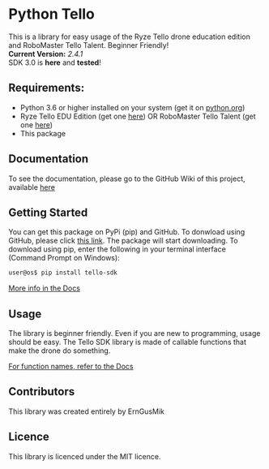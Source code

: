 # Python Tello

This is a library for easy usage of the Ryze Tello drone education edition and RoboMaster Tello Talent. Beginner Friendly! <br />
**Current Version:**
_2.4.1_ <br />
SDK 3.0 is **here** and **tested**!

## Requirements:

- Python 3.6 or higher installed on your system (get it on [python.org](https://www.python.org/))
- Ryze Tello EDU Edition (get one [here](https://www.ryzerobotics.com/tello-edu)) OR RoboMaster Tello Talent (get one [here](https://store.dji.com/product/robomaster-tt))
- This package

## Documentation

To see the documentation, please go to the GitHub Wiki of this project, available [here](https://github.com/ErnGusMik/python-tello/wiki)

## Getting Started

You can get this package on PyPi (pip) and GitHub.
To donwload using GitHub, please click [this link](https://github.com/ErnGusMik/python-tello/archive/refs/heads/main.zip). The package will start downloading.
To download using pip, enter the following in your terminal interface (Command Prompt on Windows):

```bash
user@os$ pip install tello-sdk
```

[More info in the Docs](https://github.com/ErnGusMik/python-tello/wiki)

## Usage

The library is beginner friendly. Even if you are new to programming, usage should be easy.
The Tello SDK library is made of callable functions that make the drone do something.

[For function names, refer to the Docs](https://github.com/ErnGusMik/python-tello/wiki)

## Contributors

This library was created entirely by ErnGusMik

## Licence

This library is licenced under the MIT licence.
